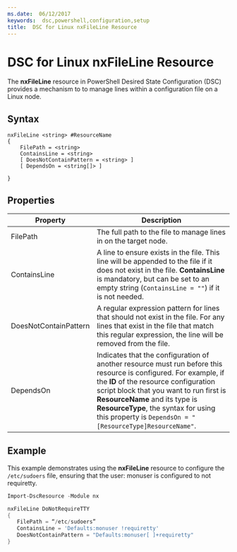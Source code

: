 ```yaml
---
ms.date:  06/12/2017
keywords:  dsc,powershell,configuration,setup
title:  DSC for Linux nxFileLine Resource
---
```

# DSC for Linux nxFileLine Resource

The **nxFileLine** resource in PowerShell Desired State Configuration (DSC) provides a mechanism to to manage lines within a configuration file on a Linux node.

## Syntax

```
nxFileLine <string> #ResourceName
{
    FilePath = <string>
    ContainsLine = <string>
    [ DoesNotContainPattern = <string> ]
    [ DependsOn = <string[]> ]

}
```

## Properties

|  Property |  Description |
|---|---|
| FilePath| The full path to the file to manage lines in on the target node.|
| ContainsLine| A line to ensure exists in the file. This line will be appended to the file if it does not exist in the file. **ContainsLine** is mandatory, but can be set to an empty string (`ContainsLine = ""`) if it is not needed.|
| DoesNotContainPattern| A regular expression pattern for lines that should not exist in the file. For any lines that exist in the file that match this regular expression, the line will be removed from the file.|
| DependsOn | Indicates that the configuration of another resource must run before this resource is configured. For example, if the **ID** of the resource configuration script block that you want to run first is **ResourceName** and its type is **ResourceType**, the syntax for using this property is `DependsOn = "[ResourceType]ResourceName"`.|

## Example

This example demonstrates using the **nxFileLine** resource to configure the `/etc/sudoers` file, ensuring that the user: monuser is configured to not requiretty.

```powershell
Import-DscResource -Module nx

nxFileLine DoNotRequireTTY
{
   FilePath = “/etc/sudoers”
   ContainsLine = 'Defaults:monuser !requiretty'
   DoesNotContainPattern = "Defaults:monuser[ ]+requiretty"
}
```